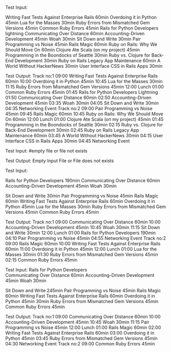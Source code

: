 Test Input:

Writing Fast Tests Against Enterprise Rails 60min
Overdoing it in Python 45min
Lua for the Masses 30min
Ruby Errors from Mismatched Gem Versions 45min
Common Ruby Errors 45min
Rails for Python Developers lightning 
Communicating Over Distance 60min
Accounting-Driven Development 45min
Woah 30min
Sit Down and Write 30min
Pair Programming vs Noise 45min
Rails Magic 60min
Ruby on Rails: Why We Should Move On 60min
Clojure Ate Scala (on my project) 45min
Programming in the Boondocks of Seattle 30min
Ruby vs. Clojure for Back-End Development 30min
Ruby on Rails Legacy App Maintenance 60min
A World Without HackerNews 30min
User Interface CSS in Rails Apps 30min


Test Output:
Track no:1
09:00 Writing Fast Tests Against Enterprise Rails 60min
10:00 Overdoing it in Python 45min
10:45 Lua for the Masses 30min
11:15 Ruby Errors from Mismatched Gem Versions 45min
12:00 Lunch
01:00 Common Ruby Errors 45min
01:45 Rails for Python Developers Lightning
01:50 Communicating Over Distance 60min
02:50 Accounting-Driven Development 45min
03:35 Woah 30min
04:05 Sit Down and Write 30min
04:35 Networking Event
Track no:2
09:00 Pair Programming vs Noise 45min
09:45 Rails Magic 60min
10:45 Ruby on Rails: Why We Should Move On 60min
12:00 Lunch
01:00 Clojure Ate Scala (on my project) 45min
01:45 Programming in the Boondocks of Seattle 30min
02:15 Ruby vs. Clojure for Back-End Development 30min
02:45 Ruby on Rails Legacy App Maintenance 60min
03:45 A World Without HackerNews 30min
04:15 User Interface CSS in Rails Apps 30min
04:45 Networking Event



Test Input:
#empty file or file not exists

Test Output:
Empty Input File or File does not exists


Test Input:

Rails for Python Developers 190min 
Communicating Over Distance 60min
Accounting-Driven Development 45min
Woah 30min

Sit Down and Write 30min
Pair Programming vs Noise 45min
Rails Magic 60min
Writing Fast Tests Against Enterprise Rails 60min
Overdoing it in Python 45min
Lua for the Masses 30min
Ruby Errors from Mismatched Gem Versions 45min
Common Ruby Errors 45min

Test Output:
Track no:1
09:00 Communicating Over Distance 60min
10:00 Accounting-Driven Development 45min
10:45 Woah 30min
11:15 Sit Down and Write 30min
12:00 Lunch
01:00 Rails for Python Developers 190min
04:10 Pair Programming vs Noise 45min
04:55 Networking Event
Track no:2
09:00 Rails Magic 60min
10:00 Writing Fast Tests Against Enterprise Rails 60min
11:00 Overdoing it in Python 45min
12:00 Lunch
01:00 Lua for the Masses 30min
01:30 Ruby Errors from Mismatched Gem Versions 45min
02:15 Common Ruby Errors 45min


Test Input:
Rails for Python Developers  
Communicating Over Distance 60min
Accounting-Driven Development 45min
Woah 30min

Sit Down and Write 245min
Pair Programming vs Noise 45min
Rails Magic 60min
Writing Fast Tests Against Enterprise Rails 60min
Overdoing it in Python 45min
30min
Ruby Errors from Mismatched Gem Versions 45min
Common Ruby Errors 45min

Test Output:
Track no:1
09:00 Communicating Over Distance 60min
10:00 Accounting-Driven Development 45min
10:45 Woah 30min
11:15 Pair Programming vs Noise 45min
12:00 Lunch
01:00 Rails Magic 60min
02:00 Writing Fast Tests Against Enterprise Rails 60min
03:00 Overdoing it in Python 45min
03:45 Ruby Errors from Mismatched Gem Versions 45min
04:30 Networking Event
Track no:2
09:00 Common Ruby Errors 45min
